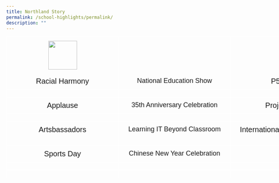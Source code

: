 ```yaml
---
title: Northland Story
permalink: /school-highlights/permalink/
description: ""
---
```

<style type="text/css">
.tg  {border-collapse:collapse;border-spacing:0;margin:0px auto;}
.tg td{border-color:black;border-style:solid;border-width:1px;font-family:Arial, sans-serif;font-size:14px;
  overflow:hidden;padding:10px 10px;word-break:normal;}
.tg th{border-color:black;border-style:solid;border-width:1px;font-family:Arial, sans-serif;font-size:14px;
  font-weight:normal;overflow:hidden;padding:10px 10px;word-break:normal;}
.tg .tg-bs45{border-color:#ffffff;font-size:18px;position:-webkit-sticky;position:sticky;text-align:center;top:-1px;
  vertical-align:top;will-change:transform}
.tg .tg-pgdo{border-color:#ffffff;font-size:20px;position:-webkit-sticky;position:sticky;text-align:center;top:-1px;
  vertical-align:top;will-change:transform}
.tg .tg-b8y7{border-color:#ffffff;font-size:20px;text-align:center;vertical-align:top}
.tg .tg-b420{border-color:#ffffff;font-size:18px;text-align:center;vertical-align:top}
.tg .tg-e5wj{border-color:#ffffff;font-size:20px;text-align:left;vertical-align:top}
.tg .tg-fa7u{border-color:#ffffff;font-size:18px;text-align:left;vertical-align:top}
</style>
<table style="undefined;table-layout: fixed; width: 903px" class="tg">
<colgroup>
<col style="width: 301px">
<col style="width: 301px">
<col style="width: 301px">
</colgroup>
<thead>
  <tr>
    <th class="tg-pgdo"><img height="77" width="77" src="https://drive.google.com/file/d/1XLYLeeHXHEvtmC8W7P5QgUBZ8DRxocRK/view?usp=share_link"></th>
    <th class="tg-bs45"></th>
    <th class="tg-pgdo"></th>
  </tr>
</thead>
<tbody>
  <tr>
    <td class="tg-b8y7">Racial Harmony</td>
    <td class="tg-b420">National Education Show</td>
    <td class="tg-b8y7">P5 Camp</td>
  </tr>
  <tr>
    <td class="tg-b8y7"></td>
    <td class="tg-b420"></td>
    <td class="tg-b8y7"></td>
  </tr>
  <tr>
    <td class="tg-b8y7">Applause</td>
    <td class="tg-b420">35th Anniversary Celebration</td>
    <td class="tg-b8y7">Project Work</td>
  </tr>
  <tr>
    <td class="tg-b8y7"></td>
    <td class="tg-b420"></td>
    <td class="tg-b8y7"></td>
  </tr>
  <tr>
    <td class="tg-b8y7">Artsbassadors</td>
    <td class="tg-b420">Learning IT Beyond Classroom</td>
    <td class="tg-b8y7">International Friendship Day</td>
  </tr>
  <tr>
    <td class="tg-b8y7"></td>
    <td class="tg-b420"></td>
    <td class="tg-b8y7"></td>
  </tr>
  <tr>
    <td class="tg-b8y7">Sports Day</td>
    <td class="tg-b420">Chinese New Year Celebration</td>
    <td class="tg-b8y7"></td>
  </tr>
  <tr>
    <td class="tg-e5wj"></td>
    <td class="tg-fa7u"></td>
    <td class="tg-e5wj"></td>
  </tr>
  <tr>
    <td class="tg-e5wj"></td>
    <td class="tg-fa7u"></td>
    <td class="tg-e5wj"></td>
  </tr>
</tbody>
</table>
